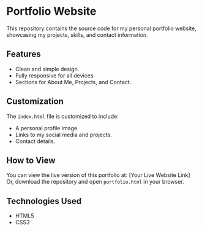 # Portfolio Website

This repository contains the source code for my personal portfolio website, showcasing my projects, skills, and contact information.

## Features
- Clean and simple design.
- Fully responsive for all devices.
- Sections for About Me, Projects, and Contact.

## Customization
The `index.html` file is customized to include:
- A personal profile image.
- Links to my social media and projects.
- Contact details.

## How to View
You can view the live version of this portfolio at: [Your Live Website Link]  
Or, download the repository and open `portfolio.html` in your browser.

## Technologies Used
- HTML5
- CSS3


